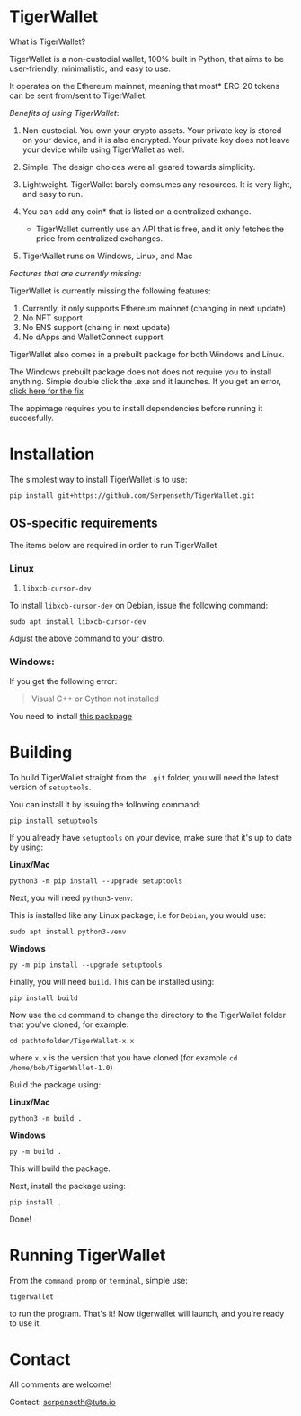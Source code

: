 # TigerWallet

What is TigerWallet?

TigerWallet is a non-custodial wallet, 100% built in Python, that aims to be user-friendly, minimalistic, and easy to use.

It operates on the Ethereum mainnet, meaning that most* ERC-20 tokens can be sent from/sent to TigerWallet.

*Benefits of using TigerWallet*:
1. Non-custodial. You own your crypto assets. Your private key is stored on your device, and it is also encrypted. Your private key does not leave your device while using TigerWallet as well.

2. Simple. The design choices were all geared towards simplicity.

3. Lightweight. TigerWallet barely comsumes any resources. It is very light, and easy to run.

4. You can add any coin* that is listed on a centralized exhange.
    * TigerWallet currently use an API that is free, and it only fetches the price from centralized exchanges.

5. TigerWallet runs on Windows, Linux, and Mac


*Features that are currently missing:*

TigerWallet is currently missing the following features:
1. Currently, it only supports Ethereum mainnet (changing in next update)
2. No NFT support
3. No ENS support (chaing in next update)
4. No dApps and WalletConnect support

TigerWallet also comes in a prebuilt package for both Windows and Linux.

The Windows prebuilt package does not does not require you to install anything. Simple double click the .exe and it launches.
If you get an error, [click here for the fix](https://github.com/Serpenseth/TigerWallet?tab=readme-ov-file#windows)

The appimage requires you to install dependencies before running it succesfully.

# Installation

The simplest way to install TigerWallet is to use:

```
pip install git+https://github.com/Serpenseth/TigerWallet.git
```

## OS-specific requirements
The items below are required in order to run TigerWallet

### Linux
1. `libxcb-cursor-dev`

To install `libxcb-cursor-dev` on Debian, issue the following command:
```
sudo apt install libxcb-cursor-dev
```
Adjust the above command to your distro.

### Windows:
If you get the following error:
>Visual C++ or Cython not installed

You need to install [this packpage](https://visualstudio.microsoft.com/visual-cpp-build-tools/)

# Building
To build TigerWallet straight from the `.git` folder, you will need the latest version of `setuptools`.

You can install it by issuing the following command:
```
pip install setuptools
```
If you already have `setuptools` on your device, make sure that it's up to date by using:

**Linux/Mac**
```
python3 -m pip install --upgrade setuptools
```
Next, you will need `python3-venv`:

This is installed like any Linux package; i.e for `Debian`, you would use:
```
sudo apt install python3-venv
```

**Windows**
```
py -m pip install --upgrade setuptools
```
Finally, you will need `build`. This can be installed using:
```
pip install build
```
Now use the `cd` command to change the directory to the TigerWallet folder that you've cloned, for example:
```
cd pathtofolder/TigerWallet-x.x
```
where `x.x` is the version that you have cloned (for example `cd /home/bob/TigerWallet-1.0`)

Build the package using:

**Linux/Mac**
```
python3 -m build .
```

**Windows**
```
py -m build .
```
This will build the package.

Next, install the package using:
```
pip install .
```
Done!

# Running TigerWallet
From the `command promp` or `terminal`, simple use:
```
tigerwallet
```
to run the program. That's it! Now tigerwallet will launch, and you're ready to use it.

# Contact
All comments are welcome!

Contact: <serpenseth@tuta.io>

